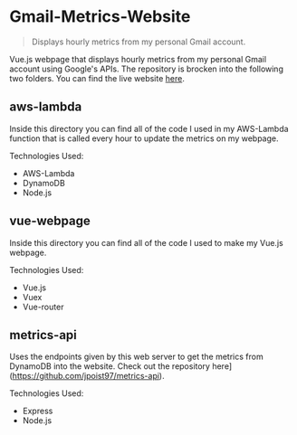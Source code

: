 # Gmail-Metrics-Website
> Displays hourly metrics from my personal Gmail account.

Vue.js webpage that displays hourly metrics from my personal Gmail account using Google's APIs. The repository is brocken into the following two folders. You can find the live website [here](http://jpoist-gmail-metrics-bucket.s3-website-us-west-1.amazonaws.com/).

## aws-lambda

Inside this directory you can find all of the code I used in my AWS-Lambda function that is called every hour to update the metrics on my webpage. 

Technologies Used:
  * AWS-Lambda
  * DynamoDB
  * Node.js

## vue-webpage

Inside this directory you can find all of the code I used to make my Vue.js webpage.

Technologies Used:
  * Vue.js
  * Vuex
  * Vue-router
  
## metrics-api

Uses the endpoints given by this web server to get the metrics from DynamoDB into the website. Check out the repository here](https://github.com/jpoist97/metrics-api).

Technologies Used:
  * Express
  * Node.js
